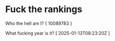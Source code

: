 # Fuck the rankings

Who the hell am I?
{ 10089783 }

What fucking year is it?
[ 2025-01-13T08:23:20Z ]
